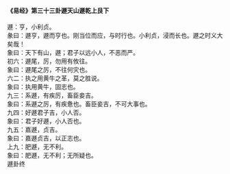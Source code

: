 <font face=微软雅黑>

#### 《易经》第三十三卦遯天山遯乾上艮下   

遯：亨，小利贞。   
彖曰：遯亨，遯而亨也。刚当位而应，与时行也。小利贞，浸而长也。遯之时义大矣哉！   
象曰：天下有山，遯；君子以远小人，不恶而严。   
初六：遯尾，厉，勿用有攸往。   
象曰：遯尾之厉，不往何灾也。   
六二：执之用黄牛之革，莫之胜说。   
象曰：执用黄牛，固志也。   
九三：系遯，有疾厉，畜臣妾吉。   
象曰：系遯之厉，有疾惫也。畜臣妾吉，不可大事也。   
九四：好遯君子吉，小人否。   
象曰：君子好遯，小人否也。   
九五：嘉遯，贞吉。   
象曰：嘉遯贞吉，以正志也。   
上九：肥遯，无不利。   
象曰：肥遯，无不利；无所疑也。   
遯卦终   

</font>
